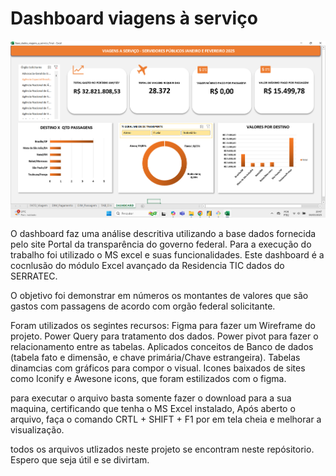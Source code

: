 # Dashboard viagens à serviço

![Dashboard](Print_Dash.png)

O dashboard faz uma análise descritiva utilizando a base dados fornecida pelo site Portal da transparência do governo federal.
Para a execução do trabalho foi utilizado o MS excel e suas funcionalidades.
Este dashboard é a cocnlusão do módulo Excel avançado da Residencia TIC dados do SERRATEC.

O objetivo foi demonstrar em números os montantes de valores que são gastos com passagens de acordo com orgão federal solicitante.

Foram utilizados os segintes recursos:
Figma para fazer um Wireframe do projeto.
Power Query para tratamento dos dados.
Power pivot para fazer o relacionamento entre as tabelas.
Aplicados conceitos de Banco de dados (tabela fato e dimensão, e chave primária/Chave estrangeira).
Tabelas dinamcias com gráficos para compor o visual.
Icones baixados de sites como Iconify e Awesone icons, que foram estilizados com o figma.

para executar o arquivo basta somente fazer o download para a sua maquina, certificando que tenha o MS Excel instalado,
Após aberto o arquivo, faça o comando CRTL + SHIFT + F1  por em tela cheia e melhorar a visualização.

todos os arquivos utlizados neste projeto se encontram neste repósitorio.
Espero que seja útil e se divirtam.

